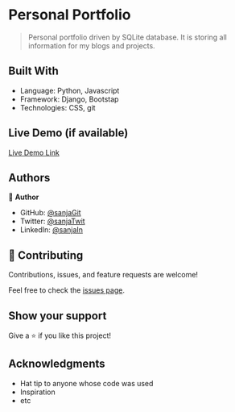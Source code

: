 # Personal Portfolio

> Personal portfolio driven by SQLite database. It is storing all information for my blogs and projects.


## Built With

- Language: Python, Javascript
- Framework: Django, Bootstap
- Technologies: CSS, git


## Live Demo (if available)

[Live Demo Link](https://sanja42.pythonanywhere.com/)


## Authors

👤 **Author**

- GitHub: [@sanjaGit](https://github.com/Sanja969)
- Twitter: [@sanjaTwit](https://twitter.com/SanjaMandic42)
- LinkedIn: [@sanjaIn](https://linkedin.com/in/sanja-mandic-823995a2/)


## 🤝 Contributing

Contributions, issues, and feature requests are welcome!

Feel free to check the [issues page](../../issues/).

## Show your support

Give a ⭐️ if you like this project!

## Acknowledgments

- Hat tip to anyone whose code was used
- Inspiration
- etc
